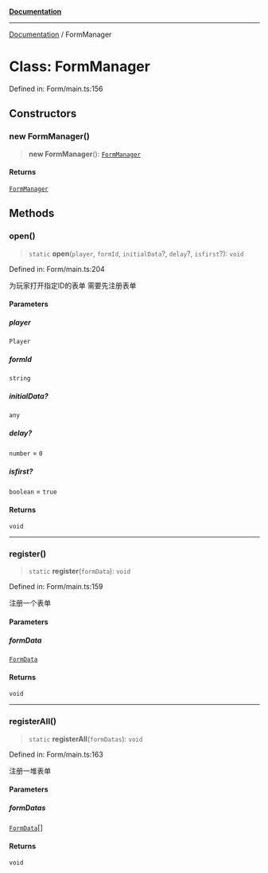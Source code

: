 [**Documentation**](../README.md)

***

[Documentation](../globals.md) / FormManager

# Class: FormManager

Defined in: Form/main.ts:156

## Constructors

### new FormManager()

> **new FormManager**(): [`FormManager`](FormManager.md)

#### Returns

[`FormManager`](FormManager.md)

## Methods

### open()

> `static` **open**(`player`, `formId`, `initialData`?, `delay`?, `isfirst`?): `void`

Defined in: Form/main.ts:204

为玩家打开指定ID的表单
需要先注册表单

#### Parameters

##### player

`Player`

##### formId

`string`

##### initialData?

`any`

##### delay?

`number` = `0`

##### isfirst?

`boolean` = `true`

#### Returns

`void`

***

### register()

> `static` **register**(`formData`): `void`

Defined in: Form/main.ts:159

注册一个表单

#### Parameters

##### formData

[`FormData`](../interfaces/FormData.md)

#### Returns

`void`

***

### registerAll()

> `static` **registerAll**(`formDatas`): `void`

Defined in: Form/main.ts:163

注册一堆表单

#### Parameters

##### formDatas

[`FormData`](../interfaces/FormData.md)[]

#### Returns

`void`
